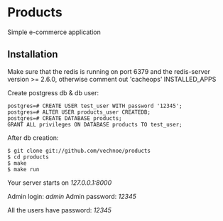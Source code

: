 Products
========
Simple e-commerce application


Installation
------------
Make sure that the redis is running on port 6379 and 
the redis-server version >= 2.6.0,
otherwise comment out 'cacheops' INSTALLED_APPS

Create postgress db & db user:

```
postgres=# CREATE USER test_user WITH password '12345';
postgres=# ALTER USER products_user CREATEDB;
postgres=# CREATE DATABASE products;
GRANT ALL privileges ON DATABASE products TO test_user;
```

After db creation:

```
$ git clone git://github.com/vechnoe/products
$ cd products
$ make
$ make run
```

Your server starts on *127.0.0.1:8000*

Admin login: *admin*
Admin password: *12345*

All the  users have password: *12345*





